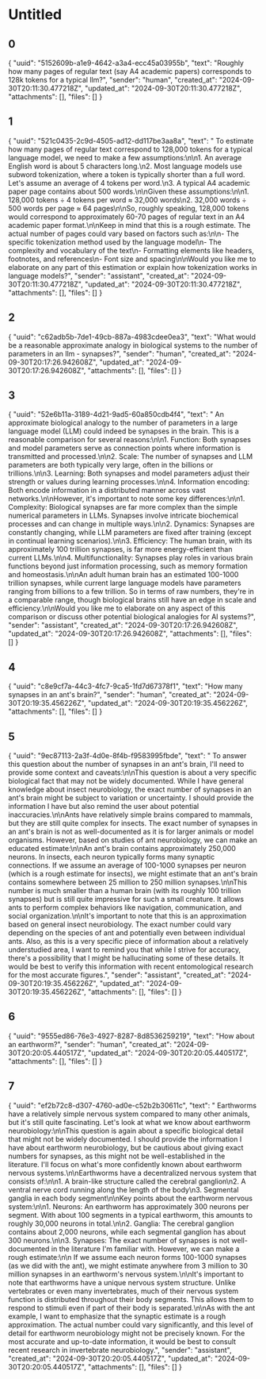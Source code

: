 # Untitled

## 0

{
  "uuid": "5152609b-a1e9-4642-a3a4-ecc45a03955b",
  "text": "Roughly how many pages of regular text (say A4 academic papers) corresponds to 128k tokens for a typical llm?",
  "sender": "human",
  "created_at": "2024-09-30T20:11:30.477218Z",
  "updated_at": "2024-09-30T20:11:30.477218Z",
  "attachments": [],
  "files": []
}

## 1

{
  "uuid": "521c0435-2c9d-4505-ad12-dd117be3aa8a",
  "text": " To estimate how many pages of regular text correspond to 128,000 tokens for a typical language model, we need to make a few assumptions:\n\n1. An average English word is about 5 characters long.\n2. Most language models use subword tokenization, where a token is typically shorter than a full word. Let's assume an average of 4 tokens per word.\n3. A typical A4 academic paper page contains about 500 words.\n\nGiven these assumptions:\n\n1. 128,000 tokens ÷ 4 tokens per word ≈ 32,000 words\n2. 32,000 words ÷ 500 words per page ≈ 64 pages\n\nSo, roughly speaking, 128,000 tokens would correspond to approximately 60-70 pages of regular text in an A4 academic paper format.\n\nKeep in mind that this is a rough estimate. The actual number of pages could vary based on factors such as:\n\n- The specific tokenization method used by the language model\n- The complexity and vocabulary of the text\n- Formatting elements like headers, footnotes, and references\n- Font size and spacing\n\nWould you like me to elaborate on any part of this estimation or explain how tokenization works in language models?",
  "sender": "assistant",
  "created_at": "2024-09-30T20:11:30.477218Z",
  "updated_at": "2024-09-30T20:11:30.477218Z",
  "attachments": [],
  "files": []
}

## 2

{
  "uuid": "c62adb5b-7de1-49cb-887a-4983cdee0ea3",
  "text": "What would be a reasonable approximate analogy in biological systems to the number of parameters in an llm - synapses?",
  "sender": "human",
  "created_at": "2024-09-30T20:17:26.942608Z",
  "updated_at": "2024-09-30T20:17:26.942608Z",
  "attachments": [],
  "files": []
}

## 3

{
  "uuid": "52e6b11a-3189-4d21-9ad5-60a850cdb4f4",
  "text": " An approximate biological analogy to the number of parameters in a large language model (LLM) could indeed be synapses in the brain. This is a reasonable comparison for several reasons:\n\n1. Function: Both synapses and model parameters serve as connection points where information is transmitted and processed.\n\n2. Scale: The number of synapses and LLM parameters are both typically very large, often in the billions or trillions.\n\n3. Learning: Both synapses and model parameters adjust their strength or values during learning processes.\n\n4. Information encoding: Both encode information in a distributed manner across vast networks.\n\nHowever, it's important to note some key differences:\n\n1. Complexity: Biological synapses are far more complex than the simple numerical parameters in LLMs. Synapses involve intricate biochemical processes and can change in multiple ways.\n\n2. Dynamics: Synapses are constantly changing, while LLM parameters are fixed after training (except in continual learning scenarios).\n\n3. Efficiency: The human brain, with its approximately 100 trillion synapses, is far more energy-efficient than current LLMs.\n\n4. Multifunctionality: Synapses play roles in various brain functions beyond just information processing, such as memory formation and homeostasis.\n\nAn adult human brain has an estimated 100-1000 trillion synapses, while current large language models have parameters ranging from billions to a few trillion. So in terms of raw numbers, they're in a comparable range, though biological brains still have an edge in scale and efficiency.\n\nWould you like me to elaborate on any aspect of this comparison or discuss other potential biological analogies for AI systems?",
  "sender": "assistant",
  "created_at": "2024-09-30T20:17:26.942608Z",
  "updated_at": "2024-09-30T20:17:26.942608Z",
  "attachments": [],
  "files": []
}

## 4

{
  "uuid": "c8e9cf7a-44c3-4fc7-9ca5-1fd7d67378f1",
  "text": "How many synapses in an ant's brain?",
  "sender": "human",
  "created_at": "2024-09-30T20:19:35.456226Z",
  "updated_at": "2024-09-30T20:19:35.456226Z",
  "attachments": [],
  "files": []
}

## 5

{
  "uuid": "9ec87113-2a3f-4d0e-8f4b-f9583995fbde",
  "text": " To answer this question about the number of synapses in an ant's brain, I'll need to provide some context and caveats:\n\n<antThinking>This question is about a very specific biological fact that may not be widely documented. While I have general knowledge about insect neurobiology, the exact number of synapses in an ant's brain might be subject to variation or uncertainty. I should provide the information I have but also remind the user about potential inaccuracies.</antThinking>\n\nAnts have relatively simple brains compared to mammals, but they are still quite complex for insects. The exact number of synapses in an ant's brain is not as well-documented as it is for larger animals or model organisms. However, based on studies of ant neurobiology, we can make an educated estimate:\n\nAn ant's brain contains approximately 250,000 neurons. In insects, each neuron typically forms many synaptic connections. If we assume an average of 100-1000 synapses per neuron (which is a rough estimate for insects), we might estimate that an ant's brain contains somewhere between 25 million to 250 million synapses.\n\nThis number is much smaller than a human brain (with its roughly 100 trillion synapses) but is still quite impressive for such a small creature. It allows ants to perform complex behaviors like navigation, communication, and social organization.\n\nIt's important to note that this is an approximation based on general insect neurobiology. The exact number could vary depending on the species of ant and potentially even between individual ants. Also, as this is a very specific piece of information about a relatively understudied area, I want to remind you that while I strive for accuracy, there's a possibility that I might be hallucinating some of these details. It would be best to verify this information with recent entomological research for the most accurate figures.",
  "sender": "assistant",
  "created_at": "2024-09-30T20:19:35.456226Z",
  "updated_at": "2024-09-30T20:19:35.456226Z",
  "attachments": [],
  "files": []
}

## 6

{
  "uuid": "9555ed86-76e3-4927-8287-8d8536259219",
  "text": "How about an earthworm?",
  "sender": "human",
  "created_at": "2024-09-30T20:20:05.440517Z",
  "updated_at": "2024-09-30T20:20:05.440517Z",
  "attachments": [],
  "files": []
}

## 7

{
  "uuid": "ef2b72c8-d307-4760-ad0e-c52b2b30611c",
  "text": " Earthworms have a relatively simple nervous system compared to many other animals, but it's still quite fascinating. Let's look at what we know about earthworm neurobiology:\n\n<antThinking>This question is again about a specific biological detail that might not be widely documented. I should provide the information I have about earthworm neurobiology, but be cautious about giving exact numbers for synapses, as this might not be well-established in the literature. I'll focus on what's more confidently known about earthworm nervous systems.</antThinking>\n\nEarthworms have a decentralized nervous system that consists of:\n\n1. A brain-like structure called the cerebral ganglion\n2. A ventral nerve cord running along the length of the body\n3. Segmental ganglia in each body segment\n\nKey points about the earthworm nervous system:\n\n1. Neurons: An earthworm has approximately 300 neurons per segment. With about 100 segments in a typical earthworm, this amounts to roughly 30,000 neurons in total.\n\n2. Ganglia: The cerebral ganglion contains about 2,000 neurons, while each segmental ganglion has about 300 neurons.\n\n3. Synapses: The exact number of synapses is not well-documented in the literature I'm familiar with. However, we can make a rough estimate:\n\n   If we assume each neuron forms 100-1000 synapses (as we did with the ant), we might estimate anywhere from 3 million to 30 million synapses in an earthworm's nervous system.\n\nIt's important to note that earthworms have a unique nervous system structure. Unlike vertebrates or even many invertebrates, much of their nervous system function is distributed throughout their body segments. This allows them to respond to stimuli even if part of their body is separated.\n\nAs with the ant example, I want to emphasize that the synaptic estimate is a rough approximation. The actual number could vary significantly, and this level of detail for earthworm neurobiology might not be precisely known. For the most accurate and up-to-date information, it would be best to consult recent research in invertebrate neurobiology.",
  "sender": "assistant",
  "created_at": "2024-09-30T20:20:05.440517Z",
  "updated_at": "2024-09-30T20:20:05.440517Z",
  "attachments": [],
  "files": []
}
